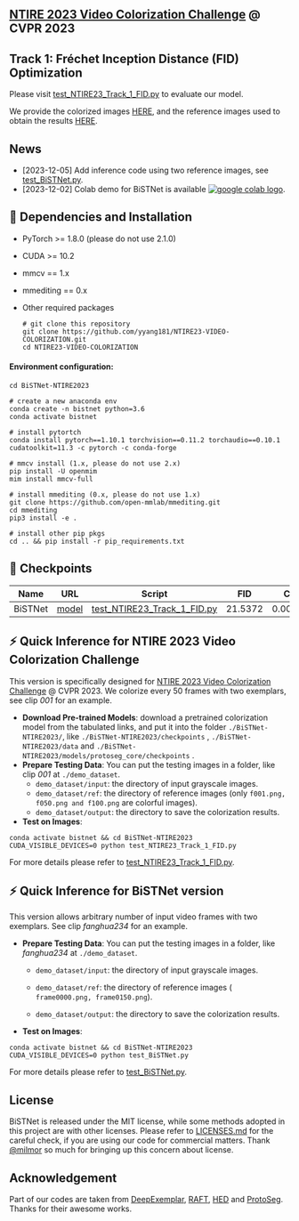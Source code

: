 ## [NTIRE 2023 Video Colorization Challenge](https://tianchi.aliyun.com/competition/entrance/532054/rankingList) @ CVPR 2023
## Track 1: Fréchet Inception Distance (FID) Optimization

Please visit [test_NTIRE23_Track_1_FID.py](https://github.com/yyang181/NTIRE23-VIDEO-COLORIZATION/blob/main/BiSTNet-NTIRE2023/test_NTIRE23_Track_1_FID.py) to evaluate our model.

We provide the colorized images [HERE](https://drive.google.com/drive/folders/1jwVKK2IfAp01C6KpuqB3Wcm0uT4yXZBB?usp=share_link), and the reference images used to obtain the results [HERE](https://drive.google.com/drive/folders/1miA49ALEKDxsDlmsdZX38tik9V4ECqES?usp=share_link).

## News

- [2023-12-05] Add inference code using two reference images, see [test_BiSTNet.py](https://github.com/yyang181/NTIRE23-VIDEO-COLORIZATION/blob/main/BiSTNet-NTIRE2023/test_BiSTNet.py).  
- [2023-12-02] Colab demo for BiSTNet is available [![google colab logo](https://camo.githubusercontent.com/84f0493939e0c4de4e6dbe113251b4bfb5353e57134ffd9fcab6b8714514d4d1/68747470733a2f2f636f6c61622e72657365617263682e676f6f676c652e636f6d2f6173736574732f636f6c61622d62616467652e737667)](https://colab.research.google.com/drive/1T7-BOpSkd41fNW8bffo6aXSeK_jizsvv#scrollTo=OVMNWEaz2b06).

## :briefcase: Dependencies and Installation

- PyTorch >= 1.8.0 (please do not use 2.1.0)

- CUDA >= 10.2

- mmcv == 1.x

- mmediting == 0.x

- Other required packages

  ```
  # git clone this repository
  git clone https://github.com/yyang181/NTIRE23-VIDEO-COLORIZATION.git
  cd NTIRE23-VIDEO-COLORIZATION
  ```

#### Environment configuration: 

```
cd BiSTNet-NTIRE2023

# create a new anaconda env
conda create -n bistnet python=3.6
conda activate bistnet

# install pytortch
conda install pytorch==1.10.1 torchvision==0.11.2 torchaudio==0.10.1 cudatoolkit=11.3 -c pytorch -c conda-forge

# mmcv install (1.x, please do not use 2.x)
pip install -U openmim
mim install mmcv-full

# install mmediting (0.x, please do not use 1.x)
git clone https://github.com/open-mmlab/mmediting.git
cd mmediting
pip3 install -e .

# install other pip pkgs 
cd .. && pip install -r pip_requirements.txt
```


## :gift: Checkpoints

|  Name   |                             URL                              |                            Script                            |   FID   |   CDC    |
| :-----: | :----------------------------------------------------------: | :----------------------------------------------------------: | :-----: | :------: |
| BiSTNet | [model](https://drive.google.com/drive/folders/1nakixYiDq6qmP4MZw_gbAhtud4a9yz5h?usp=share_link) | [test_NTIRE23_Track_1_FID.py](https://github.com/yyang181/NTIRE23-VIDEO-COLORIZATION/blob/main/BiSTNet-NTIRE2023/test_NTIRE23_Track_1_FID.py) | 21.5372 | 0.001717 |

## :zap: Quick Inference for NTIRE 2023 Video Colorization Challenge

This version is specifically designed for [NTIRE 2023 Video Colorization Challenge](https://tianchi.aliyun.com/competition/entrance/532054/rankingList) @ CVPR 2023. We colorize every 50 frames with two exemplars, see clip *001* for an example. 

- **Download Pre-trained Models**: download a pretrained colorization model from the tabulated links, and put it into the folder `./BiSTNet-NTIRE2023/`, like `./BiSTNet-NTIRE2023/checkpoints` , `./BiSTNet-NTIRE2023/data` and `./BiSTNet-NTIRE2023/models/protoseg_core/checkpoints` .
- **Prepare Testing Data**: You can put the testing images in a folder, like clip *001* at `./demo_dataset`.
  - `demo_dataset/input`: the directory of input grayscale images.
  - `demo_dataset/ref`: the directory of reference images (only `f001.png, f050.png and f100.png` are colorful images).
  - `demo_dataset/output`: the directory to save the colorization results.
- **Test on Images**: 

```
conda activate bistnet && cd BiSTNet-NTIRE2023
CUDA_VISIBLE_DEVICES=0 python test_NTIRE23_Track_1_FID.py
```

For more details please refer to [test_NTIRE23_Track_1_FID.py](https://github.com/yyang181/NTIRE23-VIDEO-COLORIZATION/blob/main/BiSTNet-NTIRE2023/test_NTIRE23_Track_1_FID.py).

## :zap: Quick Inference for BiSTNet version

This version allows arbitrary number of input video frames with two exemplars. See clip *fanghua234* for an example. 

- **Prepare Testing Data**: You can put the testing images in a folder, like *fanghua234* at `./demo_dataset`.

  - `demo_dataset/input`: the directory of input grayscale images.

  - `demo_dataset/ref`: the directory of reference images ( `frame0000.png, frame0150.png`).

  - `demo_dataset/output`: the directory to save the colorization results.

- **Test on Images**: 

```
conda activate bistnet && cd BiSTNet-NTIRE2023
CUDA_VISIBLE_DEVICES=0 python test_BiSTNet.py
```

For more details please refer to [test_BiSTNet.py](https://github.com/yyang181/NTIRE23-VIDEO-COLORIZATION/blob/main/BiSTNet-NTIRE2023/test_BiSTNet.py).

## License

BiSTNet is released under the MIT license, while some methods adopted in this project are with other licenses. Please refer to [LICENSES.md](https://github.com/yyang181/NTIRE23-VIDEO-COLORIZATION/blob/main/BiSTNet-NTIRE2023/LICENSE.md) for the careful check, if you are using our code for commercial matters. Thank [@milmor](https://github.com/milmor) so much for bringing up this concern about license.

## Acknowledgement

Part of our codes are taken from [DeepExemplar](https://github.com/zhangmozhe/Deep-Exemplar-based-Video-Colorization), [RAFT](https://github.com/princeton-vl/RAFT), [HED](https://github.com/sniklaus/pytorch-hed) and [ProtoSeg](https://github.com/tfzhou/ProtoSeg). Thanks for their awesome works.
